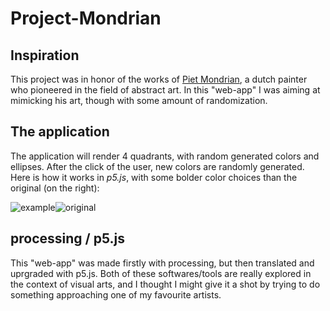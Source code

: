 # Project-Mondrian
## Inspiration
This project was in honor of the works of [Piet Mondrian](https://en.wikipedia.org/wiki/Piet_Mondrian), a dutch painter who pioneered in the field of abstract art. In this "web-app" I was aiming at mimicking his art, though with some amount of randomization.

## The application
The application will render 4 quadrants, with random generated colors and ellipses. After the click of the user, new colors are randomly generated. Here is how it works in *p5.js*, with some bolder color choices than the original (on the right):

![example](https://media.giphy.com/media/ZZIHtWNI1pemiRW1JL/giphy.gif)![original](https://www.peakradar.com/wp-content/uploads/sites/www.peakradar.com/images/2016/05/primary-Art-for-Tweens--Mondrian-Paper-Art-for-Tweens-1463760353-400x400.jpeg)


## processing / p5.js
This "web-app" was made firstly with processing, but then translated and uprgraded with p5.js. Both of these softwares/tools are really explored in the context of visual arts, and I thought I might give it a shot by trying to do something approaching one of my favourite artists.

